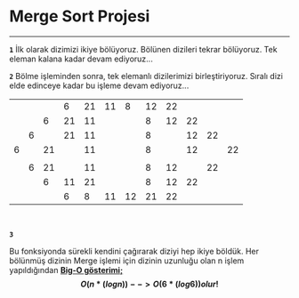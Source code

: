 # Merge Sort Projesi
---

**``` 1 ```** İlk olarak  dizimizi ikiye bölüyoruz. Bölünen dizileri tekrar bölüyoruz. Tek eleman kalana kadar devam ediyoruz...<br>

**``` 2 ```** Bölme işleminden sonra, tek elemanlı dizilerimizi birleştiriyoruz. Sıralı dizi elde edinceye kadar bu işleme devam ediyoruz...<br>


|  |  |  |  |  |  |  |  |  |  |  |  | 
|- |- |- |- |- |- |- |- |- |- |- |- |
|  |  |  |6|21|11|8|12|22|  |  |  |
|  |  |6|21|11|  |  |8 |12|22|  |  |
|  |6| |21|11|  |  |8 |  |12|22|  |
|6|  |21|  |11|  |  |8 |  |12|  |22|
|  |  |  |  |  |  |  |  |  |  |  |  |
|  |6|21|  |11|  |  |8 |12  | |22|  |
|  |  |6|11|21|  |  |8 |12|22|  |  |
|  |  |  |6|8|11|12|21|22|  |  |  |
<br>

**``` 3 ```**

Bu fonksiyonda sürekli kendini çağırarak diziyi hep ikiye böldük. Her bölünmüş dizinin Merge işlemi için dizinin uzunluğu olan n işlem yapıldığından <b><u>Big-O gösterimi;</u><b><br>
$$O(n*(logn)) --> O(6*(log6)) olur!$$